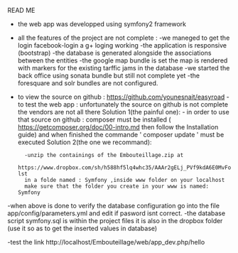 READ ME
- the web app was developped using symfony2 framework
- all the features of the project are not complete :
		-we maneged to get the login facebook-login a g+ loging working
		-the application is responsive (bootstrap)
		-the database is generated alongside the associations between the entities
		-the google map bundle is set the map is rendered with markers for the existing tarffic jams in the database 
		-we started the back office using sonata bundle but still not complete yet
		-the foresquare and solr bundles are not configured.
		
- to view the source on github : https://github.com/younesnait/easyroad
-to test the web app :
  unfortunately the source on github is not complete the vendors are not all there
	Solution 1(the painful one):
		- in order to use that source on github : composer must be installed ( https://getcomposer.org/doc/00-intro.md then follow the Installation guide)
			and when finished the commande ' composer update ' must be executed
	Solution 2(the one we recommand):
	
		-unzip the containings of the Embouteillage.zip at 						
		https://www.dropbox.com/sh/h588hf5lq4whc35/AAAr2gELj_PVf9kdA6E0MvFoa?lst 
		in a folde named : Symfony ,inside www folder on your localhost
		make sure that the folder you create in your www is named: Symfony
	
		
-when above is done to verify the database configuration go into the file app/config/parameters.yml and edit if pasword isnt correct.
-the database script symfony.sql is within the project files it is also in the dropbox folder (use it so as to get the inserted values in database)

-test the link http://localhost/Embouteillage/web/app_dev.php/hello 



